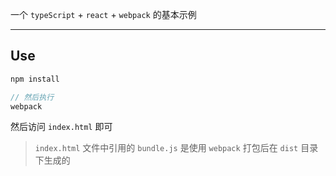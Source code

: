 一个 `typeScript` + `react` + `webpack` 的基本示例

----

## Use

```js
npm install

// 然后执行
webpack
```

然后访问 `index.html` 即可

> `index.html` 文件中引用的 `bundle.js` 是使用 `webpack` 打包后在 `dist` 目录下生成的
